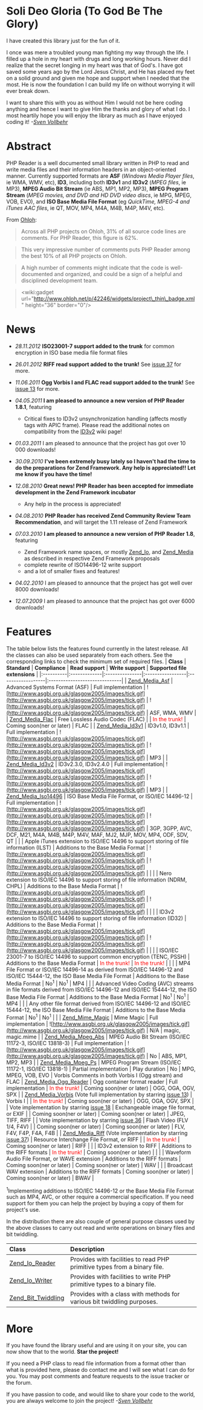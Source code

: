 # Soli Deo Gloria (To God Be The Glory) #
I have created this library just for the fun of it.

I once was mere a troubled young man fighting my way through the life. I filled up a hole in my heart with drugs and long working hours. Never did I realize that the secret longing in my heart was that of God's. I have got saved some years ago by the Lord Jesus Christ, and He has placed my feet on a solid ground and given me hope and support when I needed that the most. He is now the foundation I can build my life on without worrying it will ever break down.

I want to share this with you as without Him I would not be here coding anything and hence I want to give Him the thanks and glory of what I do. I most heartily hope you will enjoy the library as much as I have enjoyed coding it! _-[Sven Vollbehr](http://fi.linkedin.com/in/svollbehr)_

# Abstract #
PHP Reader is a well documented small library written in PHP to read and write media files and their information headers in an object-oriented manner. Currently supported formats are **ASF** (_Windows Media Player files_, ie WMA, WMV, etc), **ID3**, including both **ID3v1** and **ID3v2** (_MPEG files_, ie MP3), **MPEG Audio Bit Stream** (ie ABS, MP1, MP2, MP3), **MPEG Program Stream** (_MPEG movies, and DVD and HD DVD video discs_, ie MPG, MPEG, VOB, EVO), and **ISO Base Media File Format** (eg _QuickTime, MPEG-4 and iTunes AAC files_, ie QT, MOV, MP4, M4A, M4B, M4P, M4V, etc).

From [Ohloh](https://www.ohloh.net/p/php-reader):
> Across all PHP projects on Ohloh, 31% of all source code lines are comments. For PHP Reader, this figure is 62%.

> This very impressive number of comments puts PHP Reader among the best 10% of all PHP projects on Ohloh.

> A high number of comments might indicate that the code is well-documented and organized, and could be a sign of a helpful and disciplined development team.

> &lt;wiki:gadget url="http://www.ohloh.net/p/42246/widgets/project\_thin\_badge.xml" height="36" border="0"/&gt;


# News #
  * _28.11.2012_ **ISO23001-7 support added to the trunk** for common encryption in ISO base media file format files

  * _26.01.2012_ **RIFF read support added to the trunk!** See [issue 37](https://code.google.com/p/php-reader/issues/detail?id=37) for more.

  * _11.06.2011_ **Ogg Vorbis I and FLAC read support added to the trunk!** See [issue 13](https://code.google.com/p/php-reader/issues/detail?id=13) for more.

  * _04.05.2011_ **I am pleased to announce a new version of PHP Reader 1.8.1**, featuring
    * Critical fixes to ID3v2 unsynchronization handling (affects mostly tags with APIC frame). Please read the additional notes on compatibility from the [ID3v2](ID3v2.md) wiki page!

  * _01.03.2011_ I am pleased to announce that the project has got over 10 000 downloads!

  * _30.09.2010_ **I've been extremely busy lately so I haven't had the time to do the preparations for Zend Framework. Any help is appreciated!! Let me know if you have the time!**

  * _12.08.2010_ **Great news! PHP Reader has been accepted for immediate development in the Zend Framework incubator**
    * Any help in the process is appreciated!

  * _04.08.2010_ **PHP Reader has received Zend Community Review Team Recommendation**, and will target the 1.11 release of Zend Framework

  * _07.03.2010_ **I am pleased to announce a new version of PHP Reader 1.8**, featuring
    * Zend Framework name spaces, or mostly [Zend\_Io](http://framework.zend.com/wiki/display/ZFPROP/Zend_Io+-+Sven+Vollbehr), and [Zend\_Media](http://framework.zend.com/wiki/display/ZFPROP/Zend_Media+-+Sven+Vollbehr) as described in respective Zend Framework proposals
    * complete rewrite of ISO14496-12 write support
    * and a lot of smaller fixes and features!

  * _04.02.2010_ I am pleased to announce that the project has got well over 8000 downloads!

  * _12.07.2009_ I am pleased to announce that the project has got over 6000 downloads!

# Features #
The table below lists the features found currently in the latest release. All the classes can also be used separately from each others. See the corresponding links to check the minimum set of required files.
| **Class** | **Standard** | **Compliance** | **Read support** | **Write support** | **Supported file extensions** |
|:----------|:-------------|:---------------|:-----------------|:------------------|:------------------------------|
| [Zend\_Media\_Asf](ASF.md) | Advanced Systems Format (ASF) | Full implementation | ![http://www.asgbi.org.uk/glasgow2005/images/tick.gif](http://www.asgbi.org.uk/glasgow2005/images/tick.gif) | ![http://www.asgbi.org.uk/glasgow2005/images/tick.gif](http://www.asgbi.org.uk/glasgow2005/images/tick.gif) | ASF, WMA, WMV |
| [Zend\_Media\_Flac](FLAC.md) | Free Lossless Audio Codec (FLAC) |  | <font color='red'>In the trunk!</font> | Coming soon(ner or later) | FLAC |
| [Zend\_Media\_Id3v1](ID3v1.md) | ID3v1.0, ID3v1.1 | Full implementation | ![http://www.asgbi.org.uk/glasgow2005/images/tick.gif](http://www.asgbi.org.uk/glasgow2005/images/tick.gif) | ![http://www.asgbi.org.uk/glasgow2005/images/tick.gif](http://www.asgbi.org.uk/glasgow2005/images/tick.gif) | MP3 |
| [Zend\_Media\_Id3v2](ID3v2.md) | ID3v2.3.0, ID3v2.4.0 | Full implementation| ![http://www.asgbi.org.uk/glasgow2005/images/tick.gif](http://www.asgbi.org.uk/glasgow2005/images/tick.gif) | ![http://www.asgbi.org.uk/glasgow2005/images/tick.gif](http://www.asgbi.org.uk/glasgow2005/images/tick.gif) | MP3 |
| [Zend\_Media\_Iso14496](ISO14496.md) | ISO Base Media File Format, or ISO/IEC 14496-12 | Full implementation | ![http://www.asgbi.org.uk/glasgow2005/images/tick.gif](http://www.asgbi.org.uk/glasgow2005/images/tick.gif) | ![http://www.asgbi.org.uk/glasgow2005/images/tick.gif](http://www.asgbi.org.uk/glasgow2005/images/tick.gif) | 3GP, 3GPP, AVC, DCF, M21, M4A, M4B, M4P, M4V, MAF, MJ2, MJP, MOV, MP4, ODF, SDV, QT |
|  | Apple iTunes extension to ISO/IEC 14496 to support storing of file information (ILST) | Additions to the Base Media Format | ![http://www.asgbi.org.uk/glasgow2005/images/tick.gif](http://www.asgbi.org.uk/glasgow2005/images/tick.gif) | ![http://www.asgbi.org.uk/glasgow2005/images/tick.gif](http://www.asgbi.org.uk/glasgow2005/images/tick.gif) |  |
|  | Nero extension to ISO/IEC 14496 to support storing of file information (NDRM, CHPL) | Additions to the Base Media Format | ![http://www.asgbi.org.uk/glasgow2005/images/tick.gif](http://www.asgbi.org.uk/glasgow2005/images/tick.gif) | ![http://www.asgbi.org.uk/glasgow2005/images/tick.gif](http://www.asgbi.org.uk/glasgow2005/images/tick.gif) |  |
|  | ID3v2 extension to ISO/IEC 14496 to support storing of file information (ID32) | Additions to the Base Media Format | ![http://www.asgbi.org.uk/glasgow2005/images/tick.gif](http://www.asgbi.org.uk/glasgow2005/images/tick.gif) | ![http://www.asgbi.org.uk/glasgow2005/images/tick.gif](http://www.asgbi.org.uk/glasgow2005/images/tick.gif) |  |
|  | ISO/IEC 23001-7 to ISO/IEC 14496 to support common encryption (TENC, PSSH) | Additions to the Base Media Format | <font color='red'>In the trunk!</font> | <font color='red'>In the trunk!</font> |  |
|  | MP4 File Format or ISO/IEC 14496-14 as derived from ISO/IEC 14496-12 and ISO/IEC 15444-12, the ISO Base Media File Format | Additions to the Base Media Format | No<sup>1</sup> | No<sup>1</sup> | MP4 |
|  | Advanced Video Coding (AVC) streams in file formats derived from ISO/IEC 14496-12 and ISO/IEC 15444-12, the ISO Base Media File Format | Additions to the Base Media Format | No<sup>1</sup> | No<sup>1</sup> | MP4 |
|  | Any other file format derived from ISO/IEC 14496-12 and ISO/IEC 15444-12, the ISO Base Media File Format | Additions to the Base Media Format | No<sup>1</sup> | No<sup>1</sup> |  |
| [Zend\_Mime\_Magic](Magic.md) | Mime Magic | Full implementation | ![http://www.asgbi.org.uk/glasgow2005/images/tick.gif](http://www.asgbi.org.uk/glasgow2005/images/tick.gif) | N/A | magic, magic.mime |
| [Zend\_Media\_Mpeg\_Abs](MPEG_ABS.md) | MPEG Audio Bit Stream (ISO/IEC 11172-3, ISO/IEC 13818-3) | Full implementation | ![http://www.asgbi.org.uk/glasgow2005/images/tick.gif](http://www.asgbi.org.uk/glasgow2005/images/tick.gif) | No | ABS, MP1, MP2, MP3 |
| [Zend\_Media\_Mpeg\_Ps](MPEG_PS.md) | MPEG Program Stream (ISO/IEC 11172-1, ISO/IEC 13818-1) | Partial implementation | Play duration | No | MPG, MPEG, VOB, EVO |
Vorbis Comments in both Vorbis I (Ogg stream) and FLAC
| [Zend\_Media\_Ogg\_Reader](Ogg.md) | Ogg container format reader | Full implementation | <font color='red'>In the trunk!</font> | Coming soon(ner or later) | OGG, OGA, OGV, SPX |
| [Zend\_Media\_Vorbis](Vorbis.md) (Vote full implementation by starring [issue 13](https://code.google.com/p/php-reader/issues/detail?id=13)) | Vorbis I |  | <font color='red'>In the trunk!</font> | Coming soon(ner or later) | OGG, OGA, OGV, SPX |
| Vote implementation by starring [issue 18](https://code.google.com/p/php-reader/issues/detail?id=18) | Exchangeable image file format, or EXIF |  | Coming soon(ner or later) | Coming soon(ner or later) | JPEG, TIFF, RIFF |
| Vote implementation by starring [issue 36](https://code.google.com/p/php-reader/issues/detail?id=36) | Flash Video (FLV 1/4, F4V) |  | Coming soon(ner or later) | Coming soon(ner or later) | FLV, F4V, F4P, F4A, F4B |
| [Zend\_Media\_Riff](RIFF.md) (Vote implementation by starring [issue 37](https://code.google.com/p/php-reader/issues/detail?id=37)) | Resource Interchange File Format, or RIFF |  | <font color='red'>In the trunk!</font> | Coming soon(ner or later) | RIFF |
|  | ID3v2 extension to RIFF | Additions to the RIFF formats | <font color='red'>In the trunk!</font>  | Coming soon(ner or later) |  |
|  | Waveform Audio File Format, or WAVE extension | Additions to the RIFF formats | Coming soon(ner or later) | Coming soon(ner or later) | WAV |
|  | Broadcast WAV extension | Additions to the RIFF formats | Coming soon(ner or later) | Coming soon(ner or later) | BWAV |

<sup>1</sup>Implementing additions to ISO/IEC 14496-12 or the Base Media File Format such as MP4, AVC, or other require a commercial specification. If you need support for them you can help the project by buying a copy of them for project's use.

In the distribution there are also couple of general purpose classes used by the above classes to carry out read and write operations on binary files and bit twiddling.

| **Class** | **Description** |
|:----------|:----------------|
| [Zend\_Io\_Reader](Reader.md) | Provides with facilities to read PHP primitive types from a binary file. |
| [Zend\_Io\_Writer](Writer.md) | Provides with facilities to write PHP primitive types to a binary file. |
| [Zend\_Bit\_Twiddling](Twiddling.md) | Provides with a class with methods for various bit twiddling purposes. |


# More #
If you have found the library useful and are using it on your site, you can now show that to the world. **Star the project!**

If you need a PHP class to read file information from a format other than what is provided here, please do contact me and I will see what I can do for you. You may post comments and feature requests to the issue tracker or the forum.

If you have passion to code, and would like to share your code to the world, you are always welcome to join the project! _-[Sven Vollbehr](http://fi.linkedin.com/in/svollbehr)_